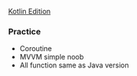 
[Kotlin Edition](https://github.com/Pidsamhai/GiftShop-Kotlin-Edition)

### Practice 
- Coroutine
- MVVM simple noob
- All function same as Java version
